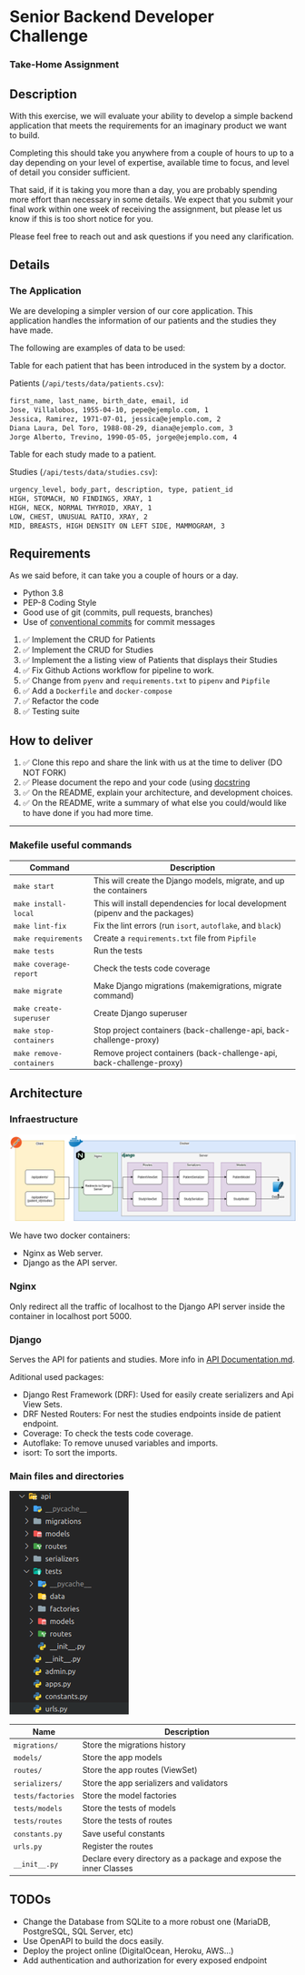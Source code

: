 # Senior Backend Developer Challenge

### Take-Home Assignment

## Description

With this exercise, we will evaluate your ability to develop a simple backend application that meets the requirements for an imaginary product we want to build.

Completing this should take you anywhere from a couple of hours to up to a day depending on your level of expertise, available time to focus, and level of detail you consider sufficient.

That said, if it is taking you more than a day, you are probably spending more effort than necessary in some details.
We expect that you submit your final work within one week of receiving the assignment, but please let us know if this is too short notice for you.

Please feel free to reach out and ask questions if you need any clarification.

## Details

### The Application

We are developing a simpler version of our core application. This application handles the information of our patients and the studies they have made.

The following are examples of data to be used:

Table for each patient that has been introduced in the system by a doctor.

Patients (`/api/tests/data/patients.csv`):

```
first_name, last_name, birth_date, email, id
Jose, Villalobos, 1955-04-10, pepe@ejemplo.com, 1
Jessica, Ramirez, 1971-07-01, jessica@ejemplo.com, 2
Diana Laura, Del Toro, 1988-08-29, diana@ejemplo.com, 3
Jorge Alberto, Trevino, 1990-05-05, jorge@ejemplo.com, 4
```

Table for each study made to a patient.

Studies (`/api/tests/data/studies.csv`):

```
urgency_level, body_part, description, type, patient_id
HIGH, STOMACH, NO FINDINGS, XRAY, 1
HIGH, NECK, NORMAL THYROID, XRAY, 1
LOW, CHEST, UNUSUAL RATIO, XRAY, 2
MID, BREASTS, HIGH DENSITY ON LEFT SIDE, MAMMOGRAM, 3
```

## Requirements

As we said before, it can take you a couple of hours or a day.

-   Python 3.8
-   PEP-8 Coding Style
-   Good use of git (commits, pull requests, branches)
-   Use of [conventional commits](https://www.conventionalcommits.org/en/v1.0.0/) for commit messages

1. ✅ Implement the CRUD for Patients
2. ✅ Implement the CRUD for Studies
3. ✅ Implement the a listing view of Patients that displays their Studies
4. ✅ Fix Github Actions workflow for pipeline to work.
5. ✅ Change from `pyenv` and `requirements.txt` to `pipenv` and `Pipfile`
6. ✅ Add a `Dockerfile` and `docker-compose`
7. ✅ Refactor the code
8. ✅ Testing suite

## How to deliver

1. ✅ Clone this repo and share the link with us at the time to deliver (DO NOT FORK)
2. ✅ Please document the repo and your code (using [docstring](https://www.python.org/dev/peps/pep-0257/)
3. ✅ On the README, explain your architecture, and development choices.
4. ✅ On the README, write a summary of what else you could/would like to have done if you had more time.

---

### Makefile useful commands

| Command                  | Description                                                                    |
| ------------------------ | ------------------------------------------------------------------------------ |
| `make start`             | This will create the Django models, migrate, and up the containers             |
| `make install-local`     | This will install dependencies for local development (pipenv and the packages) |
| `make lint-fix`          | Fix the lint errors (run `isort`, `autoflake`, and `black`)                    |
| `make requirements`      | Create a `requirements.txt` file from `Pipfile`                                |
| `make tests`             | Run the tests                                                                  |
| `make coverage-report`   | Check the tests code coverage                                                  |
| `make migrate`           | Make Django migrations (makemigrations, migrate command)                       |
| `make create-superuser`  | Create Django superuser                                                        |
| `make stop-containers`   | Stop project containers (back-challenge-api, back-challenge-proxy)             |
| `make remove-containers` | Remove project containers (back-challenge-api, back-challenge-proxy)           |

## Architecture

### Infraestructure

![Infraestructure](docs/infraestructure.png "Infraestructure")

We have two docker containers:

-   Nginx as Web server.
-   Django as the API server.

### Nginx

Only redirect all the traffic of localhost to the Django API server inside the container in localhost port 5000.

### Django

Serves the API for patients and studies. More info in [API Documentation.md](API%20Documentation.md).

Aditional used packages:

-   Django Rest Framework (DRF): Used for easily create serializers and Api View Sets.
-   DRF Nested Routers: For nest the studies endpoints inside de patient endpoint.
-   Coverage: To check the tests code coverage.
-   Autoflake: To remove unused variables and imports.
-   isort: To sort the imports.

### Main files and directories

![Main files and directories](docs/directories.png "Main files and directories")

| Name              | Description                                                       |
| ----------------- | ----------------------------------------------------------------- |
| `migrations/`     | Store the migrations history                                      |
| `models/`         | Store the app models                                              |
| `routes/`         | Store the app routes (ViewSet)                                    |
| `serializers/`    | Store the app serializers and validators                          |
| `tests/factories` | Store the model factories                                         |
| `tests/models`    | Store the tests of models                                         |
| `tests/routes`    | Store the tests of routes                                         |
| `constants.py`    | Save useful constants                                             |
| `urls.py`         | Register the routes                                               |
| `__init__.py`     | Declare every directory as a package and expose the inner Classes |

## TODOs

-   Change the Database from SQLite to a more robust one (MariaDB, PostgreSQL, SQL Server, etc)
-   Use OpenAPI to build the docs easily.
-   Deploy the project online (DigitalOcean, Heroku, AWS...)
-   Add authentication and authorization for every exposed endpoint
